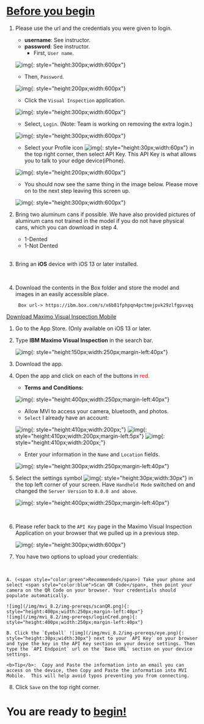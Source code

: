


<h1><u>Before you begin</u></h1>


1. Please use the url and the credentials you were given to login.

    - <b>username</b>: See instructor.
    - <b>password</b>: See instructor.
        - First, `User name`.


    ![img](/img/mvi_8.2/img-prereqs/masusern.png){: style="height:300px;width:600px"}

      - Then, `Password`. 

    ![img](/img/mvi_8.2/img-prereqs/masP.png){: style="height:200px;width:600px"}

     - Click the `Visual Inspection` application.

     ![img](/img/mvi_8.2/img-prereqs/viApp.png){: style="height:300px;width:600px"}
     
     - Select, `Login`. (Note: Team is working on removing the extra login.)

     ![img](/img/mvi_8.2/img-prereqs/2ndLogin.png){: style="height:300px;width:600px"}

     - Select your Profile icon ![img](/img/mvi_8.2/img-prereqs/pIcon.png){: style="height:30px;width:60px"} in the top right corner, then select API Key. This API Key is what allows you to talk to your edge device(iPhone).

     ![img](/img/mvi_8.2/img-prereqs/navAPI.png){: style="height:200px;width:600px"}

     - You should now see the same thing in the image below. Please move on to the next step leaving this screen up.

     ![img](/img/mvi_8.2/img-prereqs/apiK.png){: style="height:300px;width:600px"}

2. Bring two aluminum cans if possible. We have also provided pictures of aluminum cans not trained in the model if you do not have physical cans, which you can download in step 4.
    - 1-Dented
    - 1-Not Dented


    <br>

3. Bring an <b>iOS</b> device with iOS 13 or later installed.

    <br>

4. Download the contents in the Box folder and store the model and images in an easily accessible place. 

        Box url-> https://ibm.box.com/s/x6b81fphpqn4pctmejpvk29zlfgpvxqq


<u> Download Maximo Visual Inspection Mobile </u>

1. Go to the App Store. (Only available on iOS 13 or later.          
2. Type <b>IBM Maximo Visual Inspection</b> in the search bar.

    ![img](/img/mvi-hol-imgs/img-prereqs/newappUI.png){: style="height:150px;width:250px;margin-left:40px"}



3. Download the app. 



4. Open the app and click on each of the buttons in <span style="color:red">red.</span> 



    - <b>Terms and Conditions:</b>

    ![img](/img/mvi-hol-imgs/img-prereqs/termsNconditions.jpeg){: style="height:400px;width:250px;margin-left:40px"}

    - Allow MVI to access your camera, bluetooth, and photos.
    -  `Select` I already have an account:

    ![img](/img/mvi-hol-imgs/img-prereqs/cameraA.png){: style="height:410px;width:200px;"}
    ![img](/img/mvi-hol-imgs/img-prereqs/bluetoothA.png){: style="height:410px;width:200px;margin-left:5px"}
    ![img](/img/mvi-hol-imgs/img-prereqs/photoAccess.png){: style="height:410px;width:200px;"}

    - Enter your information in the `Name` and `Location` fields.

    ![img](/img/mvi-hol-imgs/img-prereqs/nameLocation.jpeg){: style="height:300px;width:250px;margin-left:40px"}

5. Select the settings symbol ![img](/img/mvi-hol-imgs/img-prereqs/setting.jpg){: style="height:30px;width:30px"} in the top left corner of your screen. Have `Handheld Mode` switched on and changed the `Server Version` to `8.0.0 and above`. 
 
    ![img](/img/mvi_8.2/img-prereqs/serverV.png){: style="height:400px;width:250px;margin-left:40px"}
    
    <br>

6. Please refer back to the `API Key` page in the Maximo Visual Inspection Application on your browser that we pulled up in a previous step.

    ![img](/img/mvi_8.2/img-prereqs/apiK.png){: style="height:300px;width:600px"}
    
7.	You have two options to upload your credentials:
<br>

    A. (<span style="color:green">Recommended</span>) Take your phone and select <span style="color:blue">Scan QR Code</span>, then point your camera on the QR Code on your browser. Your credentials should populate automatically. 

    ![img](/img/mvi_8.2/img-prereqs/scanQR.png){: style="height:400px;width:250px;margin-left:40px"}
    ![img](/img/mvi_8.2/img-prereqs/loginCred.png){: style="height:400px;width:250px;margin-left:40px"}

    B. Click the `Eyeball` ![img](/img/mvi_8.2/img-prereqs/eye.png){: style="height:30px;width:30px"} next to your `API Key` on your browser and type the key in the API Key section on your device settings. Then type the `API Endpoint` url on the `Base URL` section on your device settings.

    <b>Tip</b>:  Copy and Paste the information into an email you can access on the device, then Copy and Paste the information into MVI Mobile.  This will help avoid typos preventing you from connecting.

8.	Click `Save` on the top right corner.




<h1>You are ready to <u>begin!</u></h1>




